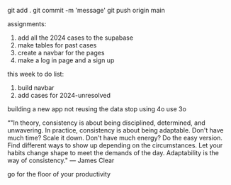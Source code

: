 git add .
git commit -m 'message'
git push origin main



assignments:
1. add all the 2024 cases to the supabase
2. make tables for past cases
3. create a navbar for the pages
4. make a log in page and a sign up


this week to do list:
1. build navbar
2. add cases for 2024-unresolved

building a new app
not reusing the data
stop using 4o
use 3o

“"In theory, consistency is about being disciplined, determined, and unwavering. In practice, consistency is about being adaptable. Don't have much time? Scale it down. Don't have much energy? Do the easy version. Find different ways to show up depending on the circumstances. Let your habits change shape to meet the demands of the day. Adaptability is the way of consistency." — James Clear


go for the floor of your productivity